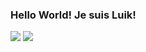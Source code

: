 ### Hello World! Je suis Luik!
<img src="https://github-readme-stats.vercel.app/api?username=iam-luik&&show_icons=true&title_color=eaea00&icon_color=ffffff&text_color=eaea00&bg_color=0D1117">
<img src="https://github-readme-stats.vercel.app/api/top-langs/?username=iam-luik&&show_icons=true&layout=compact&title_color=eaea00&text_color=eaea00&icon_color=eaea00&bg_color=0D1117">

